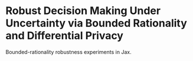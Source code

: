 # Robust Decision Making Under Uncertainty via Bounded Rationality and Differential Privacy

Bounded-rationality robustness experiments in Jax.
